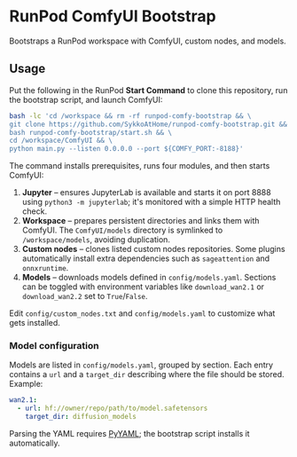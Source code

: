 # RunPod ComfyUI Bootstrap

Bootstraps a RunPod workspace with ComfyUI, custom nodes, and models.

## Usage

Put the following in the RunPod **Start Command** to clone this repository,
run the bootstrap script, and launch ComfyUI:

```bash
bash -lc 'cd /workspace && rm -rf runpod-comfy-bootstrap && \
git clone https://github.com/SykkoAtHome/runpod-comfy-bootstrap.git && \
bash runpod-comfy-bootstrap/start.sh && \
cd /workspace/ComfyUI && \
python main.py --listen 0.0.0.0 --port ${COMFY_PORT:-8188}'
```

The command installs prerequisites, runs four modules, and then starts ComfyUI:

1. **Jupyter** – ensures JupyterLab is available and starts it on port 8888 using `python3 -m jupyterlab`; it's monitored with a simple HTTP health check.
2. **Workspace** – prepares persistent directories and links them with ComfyUI. The `ComfyUI/models` directory is symlinked to `/workspace/models`, avoiding duplication.
3. **Custom nodes** – clones listed custom nodes repositories. Some plugins automatically install extra dependencies such as `sageattention` and `onnxruntime`.
4. **Models** – downloads models defined in `config/models.yaml`. Sections can be
   toggled with environment variables like `download_wan2.1` or
   `download_wan2.2` set to `True`/`False`.

Edit `config/custom_nodes.txt` and `config/models.yaml` to customize what gets installed.

### Model configuration

Models are listed in `config/models.yaml`, grouped by section. Each entry
contains a `url` and a `target_dir` describing where the file should be stored.
Example:

```yaml
wan2.1:
  - url: hf://owner/repo/path/to/model.safetensors
    target_dir: diffusion_models
```

Parsing the YAML requires [PyYAML](https://pyyaml.org); the bootstrap script
installs it automatically.
